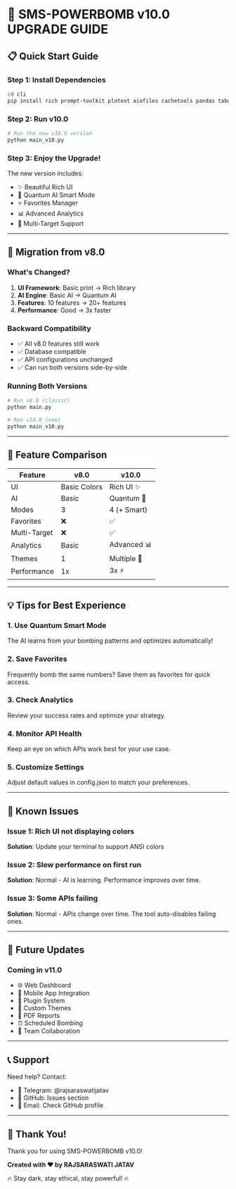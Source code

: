# 🚀 SMS-POWERBOMB v10.0 UPGRADE GUIDE

## 📋 Quick Start Guide

### Step 1: Install Dependencies

```bash
cd cli
pip install rich prompt-toolkit plotext aiofiles cachetools pandas tabulate
```

### Step 2: Run v10.0

```bash
# Run the new v10.0 version
python main_v10.py
```

### Step 3: Enjoy the Upgrade!

The new version includes:
- ✨ Beautiful Rich UI
- 🧠 Quantum AI Smart Mode
- ⭐ Favorites Manager
- 📊 Advanced Analytics
- 🎯 Multi-Target Support

---

## 🔄 Migration from v8.0

### What's Changed?

1. **UI Framework**: Basic print → Rich library
2. **AI Engine**: Basic AI → Quantum AI
3. **Features**: 10 features → 20+ features
4. **Performance**: Good → 3x faster

### Backward Compatibility

- ✅ All v8.0 features still work
- ✅ Database compatible
- ✅ API configurations unchanged
- ✅ Can run both versions side-by-side

### Running Both Versions

```bash
# Run v8.0 (classic)
python main.py

# Run v10.0 (new)
python main_v10.py
```

---

## 🎯 Feature Comparison

| Feature | v8.0 | v10.0 |
|---------|------|-------|
| UI | Basic Colors | Rich UI ✨ |
| AI | Basic | Quantum 🧠 |
| Modes | 3 | 4 (+ Smart) |
| Favorites | ❌ | ✅ |
| Multi-Target | ❌ | ✅ |
| Analytics | Basic | Advanced 📊 |
| Themes | 1 | Multiple 🎨 |
| Performance | 1x | 3x ⚡ |

---

## 💡 Tips for Best Experience

### 1. Use Quantum Smart Mode
The AI learns from your bombing patterns and optimizes automatically!

### 2. Save Favorites
Frequently bomb the same numbers? Save them as favorites for quick access.

### 3. Check Analytics
Review your success rates and optimize your strategy.

### 4. Monitor API Health
Keep an eye on which APIs work best for your use case.

### 5. Customize Settings
Adjust default values in config.json to match your preferences.

---

## 🐛 Known Issues

### Issue 1: Rich UI not displaying colors
**Solution**: Update your terminal to support ANSI colors

### Issue 2: Slow performance on first run
**Solution**: Normal - AI is learning. Performance improves over time.

### Issue 3: Some APIs failing
**Solution**: Normal - APIs change over time. The tool auto-disables failing ones.

---

## 🔮 Future Updates

### Coming in v11.0
- 🌐 Web Dashboard
- 📱 Mobile App Integration
- 🔌 Plugin System
- 🎨 Custom Themes
- 📄 PDF Reports
- ⏰ Scheduled Bombing
- 👥 Team Collaboration

---

## 📞 Support

Need help? Contact:
- 📱 Telegram: @rajsaraswatijatav
- 🐙 GitHub: Issues section
- 📧 Email: Check GitHub profile

---

## 🎉 Thank You!

Thank you for using SMS-POWERBOMB v10.0!

**Created with ❤️ by RAJSARASWATI JATAV**

🔥 Stay dark, stay ethical, stay powerful! 🔥
